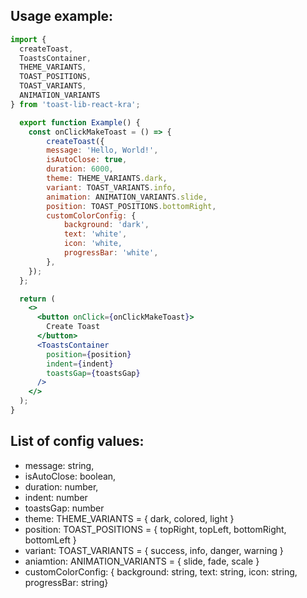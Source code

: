 ## Usage example:

```jsx
import {
  createToast,
  ToastsContainer,
  THEME_VARIANTS,
  TOAST_POSITIONS,
  TOAST_VARIANTS,
  ANIMATION_VARIANTS
} from 'toast-lib-react-kra';

  export function Example() {
    const onClickMakeToast = () => {
        createToast({
        message: 'Hello, World!',
        isAutoClose: true,
        duration: 6000,
        theme: THEME_VARIANTS.dark,
        variant: TOAST_VARIANTS.info,
        animation: ANIMATION_VARIANTS.slide,
        position: TOAST_POSITIONS.bottomRight,
        customColorConfig: {
            background: 'dark',
            text: 'white',
            icon: 'white,
            progressBar: 'white',
        },
    });
  };

  return (
    <>
      <button onClick={onClickMakeToast}>
        Create Toast
      </button>
      <ToastsContainer
        position={position}
        indent={indent}
        toastsGap={toastsGap}
      />
    </>
  );
}
```

## List of config values:
- message: string,
- isAutoClose: boolean,
- duration: number,
- indent: number
- toastsGap: number
- theme: THEME_VARIANTS = { dark, colored, light }
- position: TOAST_POSITIONS = { topRight, topLeft, bottomRight, bottomLeft }
- variant: TOAST_VARIANTS = { success, info, danger, warning }
- aniamtion: ANIMATION_VARIANTS = { slide, fade, scale }
- customColorConfig: { background: string, text: string, icon: string, progressBar: string}